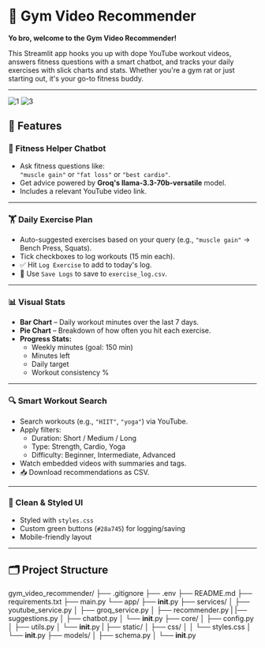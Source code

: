 # 💪 Gym Video Recommender

**Yo bro, welcome to the Gym Video Recommender!**

This Streamlit app hooks you up with dope YouTube workout videos, answers fitness questions with a smart chatbot, and tracks your daily exercises with slick charts and stats. Whether you're a gym rat or just starting out, it's your go-to fitness buddy.

---

![1](https://github.com/user-attachments/assets/dffd35d4-4c55-4321-b83c-dc989f35b0b7)
![3](https://github.com/user-attachments/assets/0db0ab7f-2408-4825-b5c9-01d900407d80)
## 🚀 Features


### 🧠 Fitness Helper Chatbot
- Ask fitness questions like:  
  `"muscle gain"` or `"fat loss"` or `"best cardio"`.
- Get advice powered by **Groq's llama-3.3-70b-versatile** model.
- Includes a relevant YouTube video link.

---

### 🏋️ Daily Exercise Plan
- Auto-suggested exercises based on your query (e.g., `"muscle gain"` → Bench Press, Squats).
- Tick checkboxes to log workouts (15 min each).
- ✅ Hit `Log Exercise` to add to today's log.
- 💾 Use `Save Logs` to save to `exercise_log.csv`.

---

### 📊 Visual Stats
- **Bar Chart** – Daily workout minutes over the last 7 days.
- **Pie Chart** – Breakdown of how often you hit each exercise.
- **Progress Stats:**
  - Weekly minutes (goal: 150 min)
  - Minutes left
  - Daily target
  - Workout consistency %

---

### 🔍 Smart Workout Search
- Search workouts (e.g., `"HIIT"`, `"yoga"`) via YouTube.
- Apply filters:
  - Duration: Short / Medium / Long
  - Type: Strength, Cardio, Yoga
  - Difficulty: Beginner, Intermediate, Advanced
- Watch embedded videos with summaries and tags.
- 📥 Download recommendations as CSV.

---

### 💅 Clean & Styled UI
- Styled with `styles.css`
- Custom green buttons (`#28a745`) for logging/saving
- Mobile-friendly layout

---

## 🗂️ Project Structure

gym_video_recommender/
├── .gitignore
├── .env
├── README.md
├── requirements.txt
├── main.py
└── app/
    ├── __init__.py
    ├── services/
    │   ├── youtube_service.py
    │   ├── groq_service.py
    │   ├── recommender.py
    |   |── suggestions.py
    │   ├── chatbot.py
    │   └── __init__.py
    ├── core/
    │   ├── config.py
    │   ├── utils.py
    │   └── __init__.py
    |
    ├── static/
    │   ├── css/
    │   │   └── styles.css
    │   └── __init__.py
    ├── models/
    │   ├── schema.py
    │   └── __init__.py
